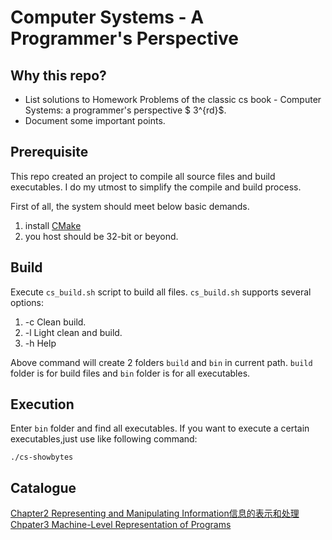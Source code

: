 # Computer Systems - A Programmer's Perspective

## Why this repo?
- List solutions to Homework Problems of the classic cs book - Computer Systems: a programmer's perspective $ 3^{rd}$.
- Document some important points.

## Prerequisite
This repo created an project to compile all source files and build executables.
I do my utmost to simplify the compile and build process.

First of all, the system should meet below basic demands.
1. install [CMake](https://cmake.org/)
2. you host should be 32-bit or beyond.

## Build
Execute `cs_build.sh` script to build all files.
`cs_build.sh` supports several options:
1. -c  Clean build.
2. -l  Light clean and build.
3. -h  Help

Above command will create 2 folders `build` and `bin` in current path.
`build` folder is for build files and `bin` folder is for all executables.

## Execution
Enter `bin` folder and find all executables. If you want to execute a certain executables,just use like following command:
```
./cs-showbytes
```

## Catalogue

[Chapter2 Representing and Manipulating Information信息的表示和处理](./ch2/)
[Chpater3 Machine-Level Representation of Programs](./ch3/)


